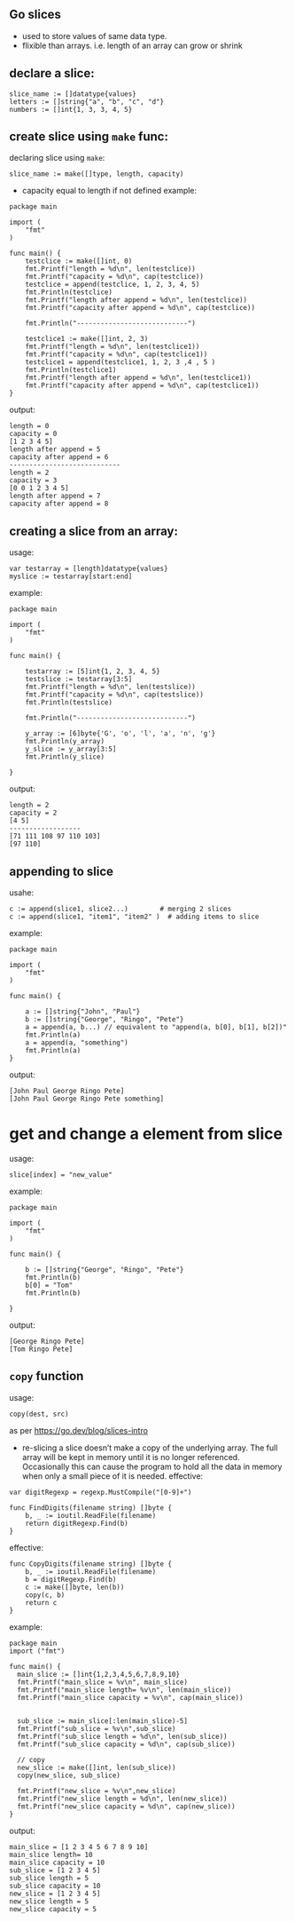 ## Go slices 

- used to store values of same data type.
- flixible than arrays. i.e. length of an array can grow or shrink


## declare a slice:
```
slice_name := []datatype{values}
letters := []string{"a", "b", "c", "d"}
numbers := []int{1, 3, 3, 4, 5}
```

## create slice using ```make``` func:

declaring slice using ```make```:
```
slice_name := make([]type, length, capacity)
```
- capacity equal to length if not defined
example:
```
package main

import (
	"fmt"
)

func main() {
	testclice := make([]int, 0)
	fmt.Printf("length = %d\n", len(testclice))
	fmt.Printf("capacity = %d\n", cap(testclice))
	testclice = append(testclice, 1, 2, 3, 4, 5)
	fmt.Println(testclice)
	fmt.Printf("length after append = %d\n", len(testclice))
	fmt.Printf("capacity after append = %d\n", cap(testclice))
	
	fmt.Println("----------------------------")
	
	testclice1 := make([]int, 2, 3)
	fmt.Printf("length = %d\n", len(testclice1))
	fmt.Printf("capacity = %d\n", cap(testclice1))
	testclice1 = append(testclice1, 1, 2, 3 ,4 , 5 )
	fmt.Println(testclice1)
	fmt.Printf("length after append = %d\n", len(testclice1))
	fmt.Printf("capacity after append = %d\n", cap(testclice1))
}
```
output:
```
length = 0
capacity = 0
[1 2 3 4 5]
length after append = 5
capacity after append = 6
----------------------------
length = 2
capacity = 3
[0 0 1 2 3 4 5]
length after append = 7
capacity after append = 8
```




## creating a slice from an array:
usage:
```
var testarray = [length]datatype{values} 
myslice := testarray[start:end]
```
example:
```
package main

import (
	"fmt"
)

func main() {
	
	testarray := [5]int{1, 2, 3, 4, 5}
	testslice := testarray[3:5]
	fmt.Printf("length = %d\n", len(testslice))
	fmt.Printf("capacity = %d\n", cap(testslice))
	fmt.Println(testslice)

    fmt.Println("----------------------------")

    y_array := [6]byte{'G', 'o', 'l', 'a', 'n', 'g'}
	fmt.Println(y_array)
	y_slice := y_array[3:5]
	fmt.Println(y_slice)
	
}
```

output:
```
length = 2
capacity = 2
[4 5]
------------------
[71 111 108 97 110 103]
[97 110]
```

## appending to slice
usahe:
```
c := append(slice1, slice2...)        # merging 2 slices
c := append(slice1, "item1", "item2" )  # adding items to slice
```

example:
```
package main

import (
	"fmt"
)

func main() {

	a := []string{"John", "Paul"}
	b := []string{"George", "Ringo", "Pete"}
	a = append(a, b...) // equivalent to "append(a, b[0], b[1], b[2])"
	fmt.Println(a)
	a = append(a, "something")
	fmt.Println(a)
}
```

output:
```
[John Paul George Ringo Pete]
[John Paul George Ringo Pete something]
```

# get and change a element from slice
usage:
```
slice[index] = "new_value"
```
example:
```
package main

import (
	"fmt"
)

func main() {

	b := []string{"George", "Ringo", "Pete"}
	fmt.Println(b)
	b[0] = "Tom"
	fmt.Println(b)

}
```

output:
```
[George Ringo Pete]
[Tom Ringo Pete]
```

## ```copy``` function
usage:
```
copy(dest, src)
```

as per  https://go.dev/blog/slices-intro
- re-slicing a slice doesn’t make a copy of the underlying array. The full array will be kept in memory until it is no longer referenced. Occasionally this can cause the program to hold all the data in memory when only a small piece of it is needed.
effective:
```
var digitRegexp = regexp.MustCompile("[0-9]+")

func FindDigits(filename string) []byte {
    b, _ := ioutil.ReadFile(filename)
    return digitRegexp.Find(b)
}
```

effective:
```
func CopyDigits(filename string) []byte {
    b, _ := ioutil.ReadFile(filename)
    b = digitRegexp.Find(b)
    c := make([]byte, len(b))
    copy(c, b)
    return c
}
```

example:
```
package main
import ("fmt")

func main() {
  main_slice := []int{1,2,3,4,5,6,7,8,9,10}
  fmt.Printf("main_slice = %v\n", main_slice)
  fmt.Printf("main_slice length= %v\n", len(main_slice))
  fmt.Printf("main_slice capacity = %v\n", cap(main_slice))

  
  sub_slice := main_slice[:len(main_slice)-5]
  fmt.Printf("sub_slice = %v\n",sub_slice)
  fmt.Printf("sub_slice length = %d\n", len(sub_slice))
  fmt.Printf("sub_slice capacity = %d\n", cap(sub_slice))
  
  // copy
  new_slice := make([]int, len(sub_slice))
  copy(new_slice, sub_slice)

  fmt.Printf("new_slice = %v\n",new_slice)
  fmt.Printf("new_slice length = %d\n", len(new_slice))
  fmt.Printf("new_slice capacity = %d\n", cap(new_slice))
}
```

output:
```
main_slice = [1 2 3 4 5 6 7 8 9 10]
main_slice length= 10
main_slice capacity = 10
sub_slice = [1 2 3 4 5]
sub_slice length = 5
sub_slice capacity = 10
new_slice = [1 2 3 4 5]
new_slice length = 5
new_slice capacity = 5
```